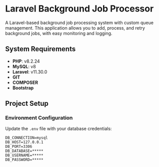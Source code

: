 # Laravel Background Job Processor

A Laravel-based background job processing system with custom queue management. This application allows you to add, process, and retry background jobs, with easy monitoring and logging.

## System Requirements

- **PHP**: v8.2.24
- **MySQL**: v8
- **Laravel**: v11.30.0
- **GIT**
- **COMPOSER**
- **Bootstrap**

## Project Setup

### Environment Configuration

Update the `.env` file with your database credentials:

```plaintext
DB_CONNECTION=mysql
DB_HOST=127.0.0.1
DB_PORT=3306
DB_DATABASE=*****
DB_USERNAME=*****
DB_PASSWORD=*****

